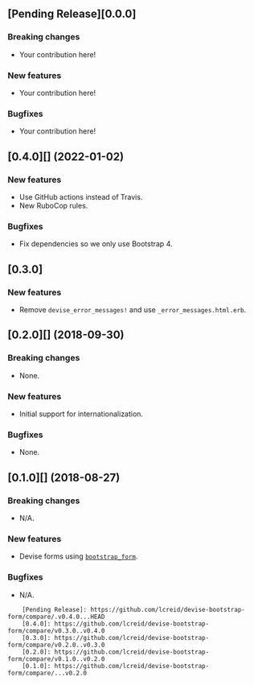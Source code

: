 ## [Pending Release][0.0.0]

### Breaking changes

* Your contribution here!

### New features

* Your contribution here!

### Bugfixes

* Your contribution here!

## [0.4.0][] (2022-01-02)

### New features

* Use GitHub actions instead of Travis.
* New RuboCop rules.

### Bugfixes

* Fix dependencies so we only use Bootstrap 4.

## [0.3.0]

### New features

* Remove `devise_error_messages!` and use `_error_messages.html.erb`.

## [0.2.0][] (2018-09-30)

### Breaking changes

* None.

### New features

* Initial support for internationalization.

### Bugfixes

* None.

## [0.1.0][] (2018-08-27)

### Breaking changes

* N/A.

### New features

* Devise forms using [`bootstrap_form`](https://github.com/bootstrap-ruby/bootstrap_form).

### Bugfixes

* N/A.

```
    [Pending Release]: https://github.com/lcreid/devise-bootstrap-form/compare/.v0.4.0...HEAD
    [0.4.0]: https://github.com/lcreid/devise-bootstrap-form/compare/v0.3.0..v0.4.0
    [0.3.0]: https://github.com/lcreid/devise-bootstrap-form/compare/v0.2.0..v0.3.0
    [0.2.0]: https://github.com/lcreid/devise-bootstrap-form/compare/v0.1.0..v0.2.0
    [0.1.0]: https://github.com/lcreid/devise-bootstrap-form/compare/...v0.2.0
```
